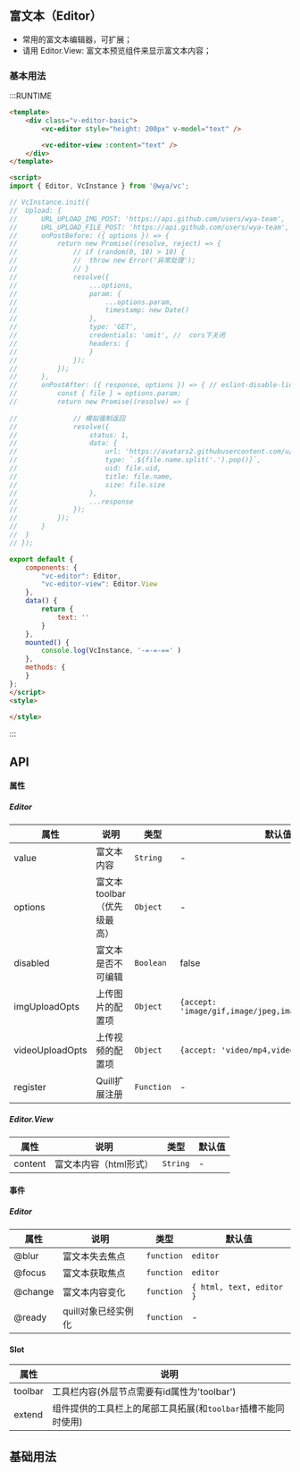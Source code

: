 ## 富文本（Editor）

- 常用的富文本编辑器，可扩展；
- 请用 Editor.View: 富文本预览组件来显示富文本内容；

### 基本用法

:::RUNTIME
```html
<template>
	<div class="v-editor-basic">
		<vc-editor style="height: 200px" v-model="text" />

        <vc-editor-view :content="text" />
	</div>
</template>

<script>
import { Editor, VcInstance } from '@wya/vc';

// VcInstance.init({
// 	Upload: {
// 		URL_UPLOAD_IMG_POST: 'https://api.github.com/users/wya-team',
// 		URL_UPLOAD_FILE_POST: 'https://api.github.com/users/wya-team',
// 		onPostBefore: ({ options }) => {
// 			return new Promise((resolve, reject) => {
// 				// if (random(0, 10) > 10) {
// 				// 	throw new Error('异常处理');
// 				// }
// 				resolve({
// 					...options,
// 					param: {
// 						...options.param,
// 						timestamp: new Date()
// 					},
// 					type: 'GET',
// 					credentials: 'omit', //  cors下关闭
// 					headers: {
// 					}
// 				});
// 			});
// 		},
// 		onPostAfter: ({ response, options }) => { // eslint-disable-line
// 			const { file } = options.param;
// 			return new Promise((resolve) => {
				
// 				// 模拟强制返回
// 				resolve({
// 					status: 1,
// 					data: {
// 						url: 'https://avatars2.githubusercontent.com/u/34465004?v=4',
// 						type: `.${file.name.split('.').pop()}`,
// 						uid: file.uid,
// 						title: file.name,
// 						size: file.size
// 					},
// 					...response
// 				});
// 			});
// 		}
// 	}
// });

export default {
	components: {
        "vc-editor": Editor,
        "vc-editor-view": Editor.View
    },
    data() {
        return {
            text: ''
        }
    },
	mounted() {
        console.log(VcInstance, '-=-=-==' )
	},
	methods: {
	}
};
</script>
<style>

</style>
```
:::

## API

#### 属性
##### Editor
属性 | 说明 | 类型 | 默认值
---|---|---|---
value | 富文本内容 | `String` | -
options | 富文本toolbar（优先级最高） | `Object` | -
disabled | 富文本是否不可编辑 | `Boolean` | false
imgUploadOpts | 上传图片的配置项 | `Object` | `{accept: 'image/gif,image/jpeg,image/jpg,image/png'}`
videoUploadOpts | 上传视频的配置项 | `Object` | `{accept: 'video/mp4,video/webm,video/ogg'}`
register | Quill扩展注册 | `Function` | -

##### Editor.View
属性 | 说明 | 类型 | 默认值
---|---|---|---
content | 富文本内容（html形式） | `String` | -

#### 事件
##### Editor
属性 | 说明 | 类型 | 默认值
---|---|---|---
@blur | 富文本失去焦点 | `function` | `editor`
@focus | 富文本获取焦点 | `function` | `editor`
@change | 富文本内容变化 | `function` | `{ html, text, editor }`
@ready | quill对象已经实例化 | `function` | -

#### Slot
属性 | 说明
---|---
toolbar | 工具栏内容(外层节点需要有id属性为'toolbar')
extend | 组件提供的工具栏上的尾部工具拓展(和`toolbar`插槽不能同时使用)

## 基础用法

<!-- ```vue
<template>
    <vc-editor 
        ref="editor"
        v-model="value"
        :options="options"
        :disabled="disabled"
    />
    <vc-editor-view :content="value" />

    <vc-editor 
        ref="editor"
        v-model="formValidate.value"
        :disabled="disabled"
    >
        <div id="toolbar" slot="toolbar">
            <span class="ql-formats">
                <button class="ql-bold"/>
                <button class="ql-italic"/>
                <button class="ql-underline"/>
                <button class="ql-strike"/>
            </span>
        </div>
    </vc-editor-view>
</template>
<script>
import Editor from '../editor';

export default {
    name: "vc-editor-basic",
    components: {
        "vc-editor": Editor,
        "vc-editor-view": Editor.View,
    },
    data() {
        return {
            options: {
                modules: {
					ImageExtend: {
						upload: {
							showTips: false,
							size: 88888,
							max: 2,
							multiple: false
						}
					},
					toolbar: "#toolbar",
				}
            },
            disabled: false,
            value: ''
        };
    },
    computed: {
        
    },
    mounted() {
        console.log(this.$refs.editor);
    },
    methods: {
        
    }
};
</script>

``` -->